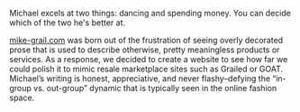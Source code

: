 Michael excels at two things: dancing and spending money. You can decide which of the two he's better at. 

  
[mike-grail.com](http://mike-grail.com) was born out of the frustration of seeing overly decorated prose that is used to describe otherwise, pretty meaningless products or services. As a response, we decided to create a website to see how far we could polish it to mimic resale marketplace sites such as Grailed or GOAT. Michael’s writing is honest, appreciative, and never flashy–defying the “in-group vs. out-group” dynamic that is typically seen in the online fashion space.
